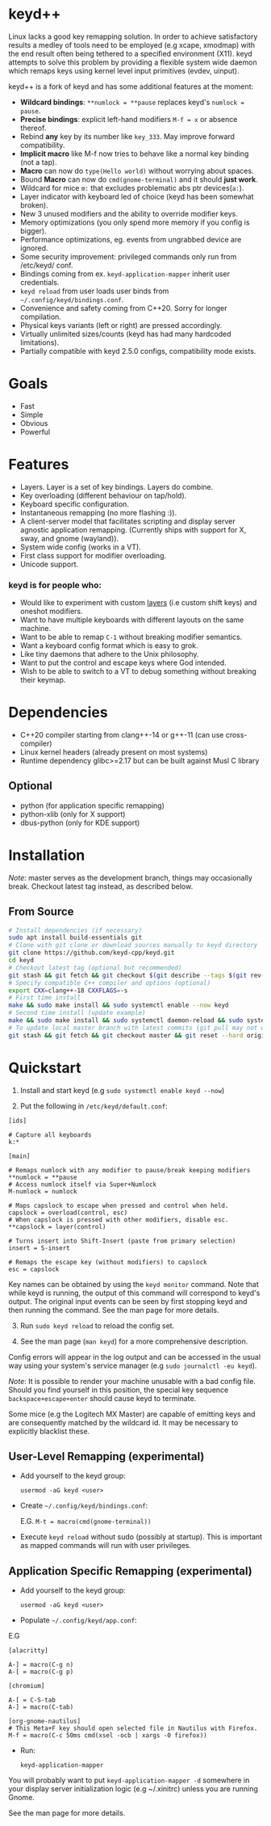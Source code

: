 # keyd++

Linux lacks a good key remapping solution. In order to achieve satisfactory
results a medley of tools need to be employed (e.g xcape, xmodmap) with the end
result often being tethered to a specified environment (X11). keyd attempts to
solve this problem by providing a flexible system wide daemon which remaps keys
using kernel level input primitives (evdev, uinput).

keyd++ is a fork of keyd and has some additional features at the moment:

- **Wildcard bindings**: `**numlock = **pause` replaces keyd's `numlock = pause`.
- **Precise bindings**: explicit left-hand modifiers `M-f = x` or absence thereof.
- Rebind **any** key by its number like `key_333`. May improve forward compatibility.
- **Implicit macro** like M-f now tries to behave like a normal key binding (not a tap).
- **Macro** can now do `type(Hello world)` without worrying about spaces.
- Bound **Macro** can now do `cmd(gnome-terminal)` and it should **just work**.
- Wildcard for mice `m:` that excludes problematic abs ptr devices(`a:`).
- Layer indicator with keyboard led of choice (keyd has been somewhat broken).
- New 3 unused modifiers and the ability to override modifier keys.
- Memory optimizations (you only spend more memory if you config is bigger).
- Performance optimizations, eg. events from ungrabbed device are ignored.
- Some security improvement: privileged commands only run from /etc/keyd/ conf.
- Bindings coming from ex. `keyd-application-mapper` inherit user credentials.
- `keyd reload` from user loads user binds from `~/.config/keyd/bindings.conf`.
- Convenience and safety coming from C++20. Sorry for longer compilation.
- Physical keys variants (left or right) are pressed accordingly.
- Virtually unlimited sizes/counts (keyd has had many hardcoded limitations).
- Partially compatible with keyd 2.5.0 configs, compatibility mode exists.

# Goals

  - Fast
  - Simple
  - Obvious
  - Powerful

# Features

- Layers. Layer is a set of key bindings. Layers do combine.
- Key overloading (different behaviour on tap/hold).
- Keyboard specific configuration.
- Instantaneous remapping (no more flashing :)).
- A client-server model that facilitates scripting and display server agnostic application remapping. (Currently ships with support for X, sway, and gnome (wayland)).
- System wide config (works in a VT).
- First class support for modifier overloading.
- Unicode support.

### keyd is for people who:

 - Would like to experiment with custom [layers](https://docs.qmk.fm/feature_layers) (i.e custom shift keys)
   and oneshot modifiers.
 - Want to have multiple keyboards with different layouts on the same machine.
 - Want to be able to remap `C-1` without breaking modifier semantics.
 - Want a keyboard config format which is easy to grok.
 - Like tiny daemons that adhere to the Unix philosophy.
 - Want to put the control and escape keys where God intended.
 - Wish to be able to switch to a VT to debug something without breaking their keymap.

# Dependencies

 - C++20 compiler starting from clang++-14 or g++-11 (can use cross-compiler)
 - Linux kernel headers (already present on most systems)
 - Runtime dependency glibc>=2.17 but can be built against Musl C library

## Optional

 - python      (for application specific remapping)
 - python-xlib (only for X support)
 - dbus-python (only for KDE support)

# Installation

*Note:* master serves as the development branch, things may occasionally break.
Checkout latest tag instead, as described below.

## From Source

```bash
# Install dependencies (if necessary)
sudo apt install build-essentials git
# Clone with git clone or download sources manually to keyd directory
git clone https://github.com/keyd-cpp/keyd.git
cd keyd
# Checkout latest tag (optional but recommended)
git stash && git fetch && git checkout $(git describe --tags $(git rev-list --tags --max-count=1))
# Specify compatible C++ compiler and options (optional)
export CXX=clang++-18 CXXFLAGS=-s
# First time install
make && sudo make install && sudo systemctl enable --now keyd
# Second time install (update example)
make && sudo make install && sudo systemctl daemon-reload && sudo systemctl restart keyd
# To update local master branch with latest commits (git pull may not work):
git stash && git fetch && git checkout master && git reset --hard origin/master
```

# Quickstart

1. Install and start keyd (e.g `sudo systemctl enable keyd --now`)

2. Put the following in `/etc/keyd/default.conf`:

```
[ids]

# Capture all keyboards
k:*

[main]

# Remaps numlock with any modifier to pause/break keeping modifiers
**numlock = **pause
# Access numlock itself via Super+Numlock
M-numlock = numlock

# Maps capslock to escape when pressed and control when held.
capslock = overload(control, esc)
# When capslock is pressed with other modifiers, disable esc.
**capslock = layer(control)

# Turns insert into Shift-Insert (paste from primary selection)
insert = S-insert

# Remaps the escape key (without modifiers) to capslock
esc = capslock
```

Key names can be obtained by using the `keyd monitor` command. Note that while keyd is running, the output of this
command will correspond to keyd's output. The original input events can be seen by first stopping keyd and then
running the command. See the man page for more details.

3. Run `sudo keyd reload` to reload the config set.

4. See the man page (`man keyd`) for a more comprehensive description.

Config errors will appear in the log output and can be accessed in the usual
way using your system's service manager (e.g `sudo journalctl -eu keyd`).

*Note*: It is possible to render your machine unusable with a bad config file.
Should you find yourself in this position, the special key sequence
`backspace+escape+enter` should cause keyd to terminate.

Some mice (e.g the Logitech MX Master) are capable of emitting keys and
are consequently matched by the wildcard id. It may be necessary to
explicitly blacklist these.

## User-Level Remapping (experimental)

- Add yourself to the keyd group:

	`usermod -aG keyd <user>`

- Create `~/.config/keyd/bindings.conf`:

	E.G. `M-t = macro(cmd(gnome-terminal))`

- Execute `keyd reload` without sudo (possibly at startup).
This is important as mapped commands will run with user privileges.

## Application Specific Remapping (experimental)

- Add yourself to the keyd group:

	`usermod -aG keyd <user>`

- Populate `~/.config/keyd/app.conf`:

E.G

	[alacritty]

	A-] = macro(C-g n)
	A-[ = macro(C-g p)

	[chromium]

	A-[ = C-S-tab
	A-] = macro(C-tab)

	[org-gnome-nautilus]
	# This Meta+F key should open selected file in Nautilus with Firefox.
	M-f = macro(C-c 50ms cmd(xsel -ocb | xargs -0 firefox))

- Run:

	`keyd-application-mapper`

You will probably want to put `keyd-application-mapper -d` somewhere in your
display server initialization logic (e.g ~/.xinitrc) unless you are running Gnome.

See the man page for more details.
